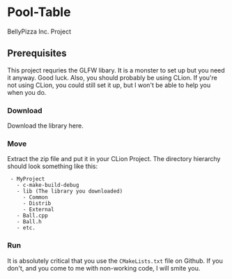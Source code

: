 # Pool-Table
BellyPizza Inc. Project
## Prerequisites
This project requries the GLFW libary. It is a monster to set up but you need it anyway. Good luck.
Also, you should probably be using CLion. If you're not using CLion, you could still set it up, but I won't be able to help you when you do.
### Download
Download the library here.
### Move
Extract the zip file and put it in your CLion Project. The directory hierarchy should look something like this:
```
 - MyProject
   - c-make-build-debug
   - lib (The library you downloaded)
     - Common
     - Distrib
     - External
   - Ball.cpp
   - Ball.h
   - etc.
 ```
 ### Run
 It is absolutely critical that you use the `CMakeLists.txt` file on Github. If you don't, and you come to me with non-working code, I will smite you.
